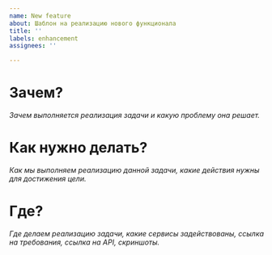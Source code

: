 ```yaml
---
name: New feature
about: Шаблон на реализацию нового функционала
title: ''
labels: enhancement
assignees: ''

---
```


# Зачем?

*Зачем выполняется реализация задачи и какую проблему она решает.*

# Как нужно делать?

*Как мы выполняем реализацию данной задачи, какие действия нужны для достижения цели.*

# Где?

*Где делаем реализацию задачи, какие сервисы задействованы, ссылка на требования, сcылка на API, скриншоты.*
